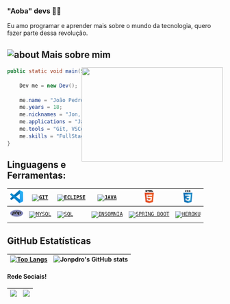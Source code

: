 ### "Aoba" devs 👋🏽

Eu amo programar e aprender mais sobre o mundo da tecnologia, quero fazer parte dessa revolução.

## <img width="45" alt="about" src="https://raw.github.com/elizarov/elizarov/master/about.png"> Mais sobre mim

<img align="right" height="220" width="330" src="https://25.media.tumblr.com/99ee923212b0aa54ea03c6717baccf39/tumblr_mp0k07DnzH1sucxz9o1_500.gif" />

```java
public static void main(String args[]){

    Dev me = new Dev();

    me.name = "João Pedro C. Gomes";
    me.years = 18;
    me.nicknames = "Jon, Jordan, JP";
    me.applications = "Java, C#, CSS, HTML, PHP, SQL, JavaScript, TypeScript";
    me.tools = "Git, VSCode, Eclipse, MySQL, Spring Boot, Insomnia, Heroku";
    me.skills = "FullStack, SoftSkills";
}
```

## **Linguagens e Ferramentas:**  
<a href="https://biolinky.co/gitreadme"><code><img alt="VSCODE" height="30" src="https://raw.githubusercontent.com/github/explore/80688e429a7d4ef2fca1e82350fe8e3517d3494d/topics/visual-studio-code/visual-studio-code.png"></code>|<a href="https://biolinky.co/gitreadme"><code><img alt="GIT" height="30" src="https://git-scm.com/images/logos/downloads/Git-Icon-1788C.png"></code>|<a href="https://biolinky.co/gitreadme"><code><img alt="ECLIPSE" height="30" src="https://img.utdstc.com/icon/3c7/fcf/3c7fcf4930fa9402c22cee35e03fe9fcf9e8e47c9381d6b9e6922d71ee2e067a:200"></code>|<a href="https://biolinky.co/gitreadme"><code><img alt="JAVA" height="30" src="https://image.flaticon.com/icons/png/512/226/226777.png"></code>|<a href="https://biolinky.co/gitreadme"><code><img alt="HTML" height="30" src="https://raw.githubusercontent.com/github/explore/80688e429a7d4ef2fca1e82350fe8e3517d3494d/topics/html/html.png"></code>|<a href="https://biolinky.co/gitreadme"><code><img alt="CSS" height="30" src="https://raw.githubusercontent.com/github/explore/80688e429a7d4ef2fca1e82350fe8e3517d3494d/topics/css/css.png"></code>
|--|--|--|--|--|--|
|<a href="https://biolinky.co/gitreadme"><code><img alt="PHP" height="30" src="https://raw.githubusercontent.com/github/explore/80688e429a7d4ef2fca1e82350fe8e3517d3494d/topics/php/php.png"></code>|<a href="https://biolinky.co/gitreadme"><code><img alt="MYSQL" height="30" src="https://styles.redditmedia.com/t5_2qm6k/styles/communityIcon_dhjr6guc03x51.png?width=256&s=3e825b7205c7f497d4695028e358d26ee359f84b"></code>|<a href="https://biolinky.co/gitreadme"><code><img alt="SQL" height="30" src="https://static-00.iconduck.com/assets.00/sql-database-generic-icon-380x512-ez505zus.png"></code>|<a href="https://biolinky.co/gitreadme"><code><img alt="INSOMNIA" height="30" src="https://user-images.githubusercontent.com/2575745/67964810-4d9a2980-fbd7-11e9-8cf7-661ded187ee6.png"></code>|<a href="https://biolinky.co/gitreadme"><code><img alt="SPRING BOOT" height="30" src="https://camo.githubusercontent.com/4545b55c7771bbd175235c80b518dcbbf2f6ee0b984a51ad9363cba8cb70e67c/68747470733a2f2f7777772e766563746f726c6f676f2e7a6f6e652f6c6f676f732f737072696e67696f2f737072696e67696f2d69636f6e2e737667"></code>|<a href="https://biolinky.co/gitreadme"><code><img alt="HEROKU" height="30" src="https://seeklogo.com/images/H/heroku-logo-B774A78667-seeklogo.com.png"></code></a>

## **GitHub Estatísticas**
[![Top Langs](https://github-readme-stats.vercel.app/api/top-langs/?username=jonpdro&layout=compact&theme=midnight-purple&border_radius=30&custom_title=Linguagens)](https://github.com/anuraghazra/github-readme-stats)|![Jonpdro's GitHub stats](https://github-readme-stats.vercel.app/api?username=jonpdro&show_icons=true&theme=midnight-purple&border_radius=30&custom_title=Estatísticas)
|--|--|

#### Rede Sociais!
<a href="https://www.instagram.com/jonpdro/" target="_blank"><img src="https://img.shields.io/badge/-Instagram-%23E4405F?style=for-the-badge&logo=instagram&logoColor=white" target="_blank"></a>|<a href="https://www.linkedin.com/in/joaopdrocruz/" target="_blank"><img src="https://img.shields.io/badge/-LinkedIn-%230077B5?style=for-the-badge&logo=linkedin&logoColor=white" target="_blank"></a>
|--|--|
